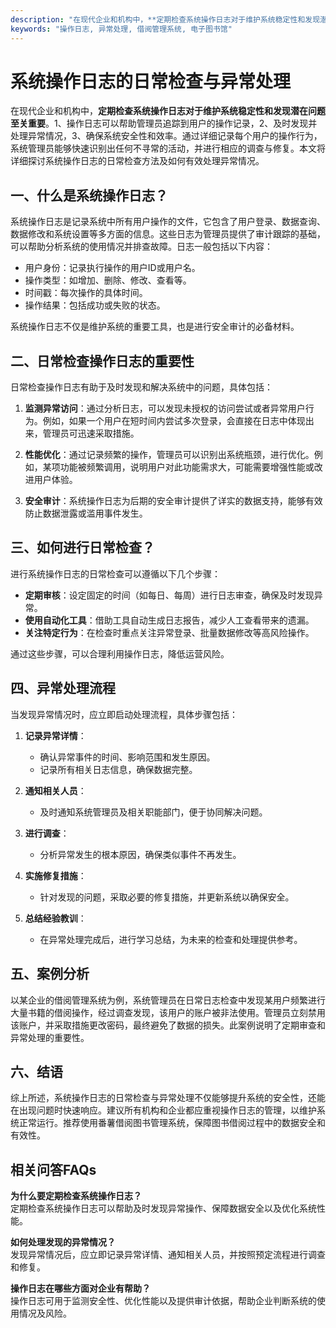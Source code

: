 ```yaml
---
description: "在现代企业和机构中，**定期检查系统操作日志对于维护系统稳定性和发现潜在问题至关重要**。1、操作日志可以帮助管理员追踪到用户的操作记录，2、及时发现并处理异常情况，3、确保系统安全性和效率。通过详细记录每个用户的操作行为，系统管理员能够快速识别出任何不寻常的活动，并进行相应的调查与修复。本文将详细探讨系统操作日志的日常检查方法及如何有效处理异常情况。"
keywords: "操作日志, 异常处理, 借阅管理系统, 电子图书馆"
---
```

# 系统操作日志的日常检查与异常处理

在现代企业和机构中，**定期检查系统操作日志对于维护系统稳定性和发现潜在问题至关重要**。1、操作日志可以帮助管理员追踪到用户的操作记录，2、及时发现并处理异常情况，3、确保系统安全性和效率。通过详细记录每个用户的操作行为，系统管理员能够快速识别出任何不寻常的活动，并进行相应的调查与修复。本文将详细探讨系统操作日志的日常检查方法及如何有效处理异常情况。

## **一、什么是系统操作日志？**

系统操作日志是记录系统中所有用户操作的文件，它包含了用户登录、数据查询、数据修改和系统设置等多方面的信息。这些日志为管理员提供了审计跟踪的基础，可以帮助分析系统的使用情况并排查故障。日志一般包括以下内容：

- 用户身份：记录执行操作的用户ID或用户名。
- 操作类型：如增加、删除、修改、查看等。
- 时间戳：每次操作的具体时间。
- 操作结果：包括成功或失败的状态。

系统操作日志不仅是维护系统的重要工具，也是进行安全审计的必备材料。

## **二、日常检查操作日志的重要性**

日常检查操作日志有助于及时发现和解决系统中的问题，具体包括：

1. **监测异常访问**：通过分析日志，可以发现未授权的访问尝试或者异常用户行为。例如，如果一个用户在短时间内尝试多次登录，会直接在日志中体现出来，管理员可迅速采取措施。

2. **性能优化**：通过记录频繁的操作，管理员可以识别出系统瓶颈，进行优化。例如，某项功能被频繁调用，说明用户对此功能需求大，可能需要增强性能或改进用户体验。

3. **安全审计**：系统操作日志为后期的安全审计提供了详实的数据支持，能够有效防止数据泄露或滥用事件发生。

## **三、如何进行日常检查？**

进行系统操作日志的日常检查可以遵循以下几个步骤：

- **定期审核**：设定固定的时间（如每日、每周）进行日志审查，确保及时发现异常。
- **使用自动化工具**：借助工具自动生成日志报告，减少人工查看带来的遗漏。
- **关注特定行为**：在检查时重点关注异常登录、批量数据修改等高风险操作。
  
通过这些步骤，可以合理利用操作日志，降低运营风险。

## **四、异常处理流程**

当发现异常情况时，应立即启动处理流程，具体步骤包括：

1. **记录异常详情**：
   - 确认异常事件的时间、影响范围和发生原因。
   - 记录所有相关日志信息，确保数据完整。

2. **通知相关人员**：
   - 及时通知系统管理员及相关职能部门，便于协同解决问题。

3. **进行调查**：
   - 分析异常发生的根本原因，确保类似事件不再发生。

4. **实施修复措施**：
   - 针对发现的问题，采取必要的修复措施，并更新系统以确保安全。

5. **总结经验教训**：
   - 在异常处理完成后，进行学习总结，为未来的检查和处理提供参考。

## **五、案例分析**

以某企业的借阅管理系统为例，系统管理员在日常日志检查中发现某用户频繁进行大量书籍的借阅操作，经过调查发现，该用户的账户被非法使用。管理员立刻禁用该账户，并采取措施更改密码，最终避免了数据的损失。此案例说明了定期审查和异常处理的重要性。

## **六、结语**

综上所述，系统操作日志的日常检查与异常处理不仅能够提升系统的安全性，还能在出现问题时快速响应。建议所有机构和企业都应重视操作日志的管理，以维护系统正常运行。推荐使用番薯借阅图书管理系统，保障图书借阅过程中的数据安全和有效性。

## **相关问答FAQs**

**为什么要定期检查系统操作日志？**  
定期检查系统操作日志可以帮助及时发现异常操作、保障数据安全以及优化系统性能。

**如何处理发现的异常情况？**  
发现异常情况后，应立即记录异常详情、通知相关人员，并按照预定流程进行调查和修复。

**操作日志在哪些方面对企业有帮助？**  
操作日志可用于监测安全性、优化性能以及提供审计依据，帮助企业判断系统的使用情况及风险。
